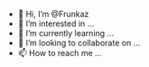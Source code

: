 - 👋 Hi, I’m @Frunkaz
- 👀 I’m interested in ...
- 🌱 I’m currently learning ...
- 💞️ I’m looking to collaborate on ...
- 📫 How to reach me ...

<!---
Frunkaz/Frunkaz is a ✨ special ✨ repository because its `README.md` (this file) appears on your GitHub profile.
You can click the Preview link to take a look at your changes.
--->
